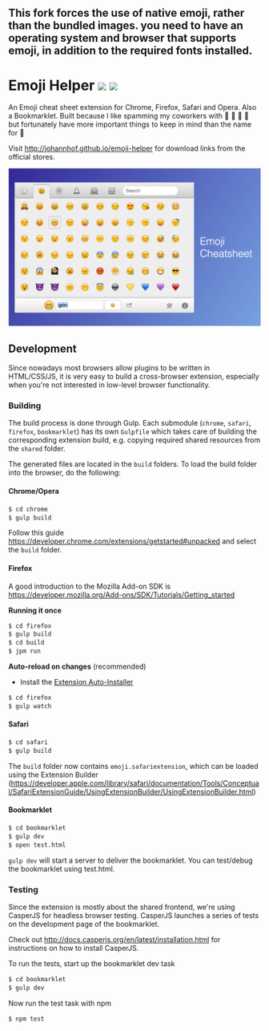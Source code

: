 ## This fork forces the use of native emoji, rather than the bundled images. you need to have an operating system and browser that supports emoji, in addition to the required fonts installed.

# Emoji Helper [![](https://travis-ci.org/johannhof/emoji-helper.svg?branch=master)](https://travis-ci.org/johannhof/emoji-helper) [![](https://img.shields.io/github/release/johannhof/emoji-helper.svg?style=flat)](https://github.com/johannhof/emoji-helper/releases)


An Emoji cheat sheet extension for Chrome, Firefox, Safari and Opera. Also a Bookmarklet. Built because I like spamming my coworkers with :mushroom: :pig: :rocket: :snail: but fortunately have more important things to keep in mind than the name for :moyai:

Visit http://johannhof.github.io/emoji-helper for download links from the official stores.

![](https://raw.githubusercontent.com/johannhof/emoji-helper/master/resources/tile1.png)


## Development

Since nowadays most browsers allow plugins to be written in HTML/CSS/JS, it is very easy to build a cross-browser extension, especially when you're not interested in low-level browser functionality.

### Building

The build process is done through Gulp. Each submodule (`chrome`, `safari`, `firefox`, `bookmarklet`) has its own `Gulpfile` which takes care of building the corresponding extension build, e.g. copying required shared resources from the `shared` folder. 

The generated files are located in the `build` folders. To load the build folder into the browser, do the following:


#### Chrome/Opera

```bash
$ cd chrome
$ gulp build
```
Follow this guide https://developer.chrome.com/extensions/getstarted#unpacked and select the `build` folder.


#### Firefox

A good introduction to the Mozilla Add-on SDK is https://developer.mozilla.org/Add-ons/SDK/Tutorials/Getting_started

__Running it once__
```bash
$ cd firefox
$ gulp build
$ cd build
$ jpm run
```

__Auto-reload on changes__ (recommended)
- Install the [Extension Auto-Installer](https://addons.mozilla.org/firefox/addon/autoinstaller/)
```bash
$ cd firefox
$ gulp watch
```

#### Safari

```bash
$ cd safari
$ gulp build
```

The `build` folder now contains `emoji.safariextension`, which can be loaded using the Extension Builder (https://developer.apple.com/library/safari/documentation/Tools/Conceptual/SafariExtensionGuide/UsingExtensionBuilder/UsingExtensionBuilder.html)

#### Bookmarklet

```bash
$ cd bookmarklet
$ gulp dev
$ open test.html
```

`gulp dev` will start a server to deliver the bookmarklet. You can test/debug the bookmarklet using test.html.

### Testing

Since the extension is mostly about the shared frontend, we're using CasperJS for headless browser testing.
CasperJS launches a series of tests on the development page of the bookmarklet.

Check out http://docs.casperjs.org/en/latest/installation.html for instructions on how to install CasperJS.

To run the tests, start up the bookmarklet dev task

```bash
$ cd bookmarklet
$ gulp dev
```

Now run the test task with npm

```bash
$ npm test
```
